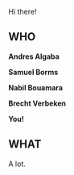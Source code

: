 Hi there!

## WHO

**Andres Algaba**

**Samuel Borms**

**Nabil Bouamara**

**Brecht Verbeken**

**You!**

## WHAT

A lot.
